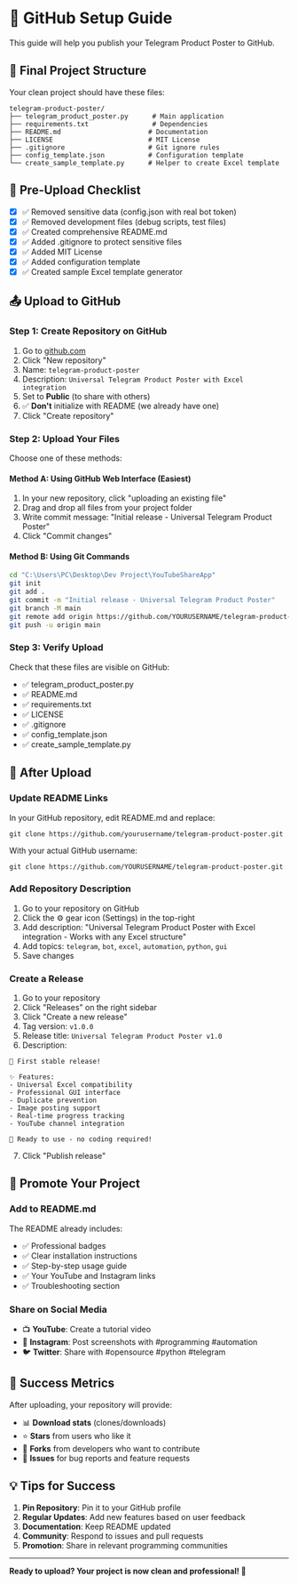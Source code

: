 # 🚀 GitHub Setup Guide

This guide will help you publish your Telegram Product Poster to GitHub.

## 📁 Final Project Structure

Your clean project should have these files:
```
telegram-product-poster/
├── telegram_product_poster.py      # Main application
├── requirements.txt                # Dependencies
├── README.md                      # Documentation
├── LICENSE                        # MIT License
├── .gitignore                     # Git ignore rules
├── config_template.json           # Configuration template
└── create_sample_template.py      # Helper to create Excel template
```

## 🔧 Pre-Upload Checklist

- [x] ✅ Removed sensitive data (config.json with real bot token)
- [x] ✅ Removed development files (debug scripts, test files)
- [x] ✅ Created comprehensive README.md
- [x] ✅ Added .gitignore to protect sensitive files
- [x] ✅ Added MIT License
- [x] ✅ Added configuration template
- [x] ✅ Created sample Excel template generator

## 📤 Upload to GitHub

### Step 1: Create Repository on GitHub
1. Go to [github.com](https://github.com)
2. Click "New repository"
3. Name: `telegram-product-poster`
4. Description: `Universal Telegram Product Poster with Excel integration`
5. Set to **Public** (to share with others)
6. ✅ **Don't** initialize with README (we already have one)
7. Click "Create repository"

### Step 2: Upload Your Files
Choose one of these methods:

#### Method A: Using GitHub Web Interface (Easiest)
1. In your new repository, click "uploading an existing file"
2. Drag and drop all files from your project folder
3. Write commit message: "Initial release - Universal Telegram Product Poster"
4. Click "Commit changes"

#### Method B: Using Git Commands
```bash
cd "C:\Users\PC\Desktop\Dev Project\YouTubeShareApp"
git init
git add .
git commit -m "Initial release - Universal Telegram Product Poster"
git branch -M main
git remote add origin https://github.com/YOURUSERNAME/telegram-product-poster.git
git push -u origin main
```

### Step 3: Verify Upload
Check that these files are visible on GitHub:
- ✅ telegram_product_poster.py
- ✅ README.md
- ✅ requirements.txt
- ✅ LICENSE
- ✅ .gitignore
- ✅ config_template.json
- ✅ create_sample_template.py

## 🌟 After Upload

### Update README Links
In your GitHub repository, edit README.md and replace:
```
git clone https://github.com/yourusername/telegram-product-poster.git
```
With your actual GitHub username:
```
git clone https://github.com/YOURUSERNAME/telegram-product-poster.git
```

### Add Repository Description
1. Go to your repository on GitHub
2. Click the ⚙️ gear icon (Settings) in the top-right
3. Add description: "Universal Telegram Product Poster with Excel integration - Works with any Excel structure"
4. Add topics: `telegram`, `bot`, `excel`, `automation`, `python`, `gui`
5. Save changes

### Create a Release
1. Go to your repository
2. Click "Releases" on the right sidebar
3. Click "Create a new release"
4. Tag version: `v1.0.0`
5. Release title: `Universal Telegram Product Poster v1.0`
6. Description:
```
🎉 First stable release!

✨ Features:
- Universal Excel compatibility
- Professional GUI interface
- Duplicate prevention
- Image posting support
- Real-time progress tracking
- YouTube channel integration

🚀 Ready to use - no coding required!
```
7. Click "Publish release"

## 📢 Promote Your Project

### Add to README.md
The README already includes:
- ✅ Professional badges
- ✅ Clear installation instructions
- ✅ Step-by-step usage guide
- ✅ Your YouTube and Instagram links
- ✅ Troubleshooting section

### Share on Social Media
- 📺 **YouTube**: Create a tutorial video
- 📸 **Instagram**: Post screenshots with #programming #automation
- 🐦 **Twitter**: Share with #opensource #python #telegram

## 🎯 Success Metrics

After uploading, your repository will provide:
- 📊 **Download stats** (clones/downloads)
- ⭐ **Stars** from users who like it
- 🍴 **Forks** from developers who want to contribute
- 🐛 **Issues** for bug reports and feature requests

## 💡 Tips for Success

1. **Pin Repository**: Pin it to your GitHub profile
2. **Regular Updates**: Add new features based on user feedback
3. **Documentation**: Keep README updated
4. **Community**: Respond to issues and pull requests
5. **Promotion**: Share in relevant programming communities

---

**Ready to upload? Your project is now clean and professional! 🚀**
